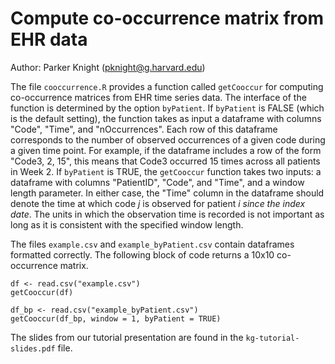 # Compute co-occurrence matrix from EHR data

Author: Parker Knight (pknight@g.harvard.edu)


The file `cooccurrence.R` provides a function called `getCooccur` for computing co-occurrence matrices from EHR time series data.
The interface of the function is determined by the option `byPatient`. If `byPatient` is FALSE (which is the default setting), the 
function takes as input a dataframe with columns "Code", "Time", and "nOccurrences". Each row of this dataframe corresponds to the number of
observed occurrences of a given code during a given time point. For example, if the dataframe includes a row of the form
"Code3, 2, 15", this means that Code3 occurred 15 times across all patients in Week 2.
If `byPatient` is TRUE, the `getCooccur` function takes two inputs: a dataframe with columns "PatientID", "Code", and "Time", and a window length parameter. 
In either case, the "Time" column in the dataframe should denote the time at which code $j$ is observed for patient $i$ *since the index date*. The units 
in which the observation time is recorded is not important as long as it is consistent with the specified window length.

The files `example.csv` and `example_byPatient.csv` contain dataframes formatted correctly. The following block of code returns a 10x10 co-occurrence matrix.

```
df <- read.csv("example.csv")
getCooccur(df)

df_bp <- read.csv("example_byPatient.csv")
getCooccur(df_bp, window = 1, byPatient = TRUE)
```

The slides from our tutorial presentation are found in the
`kg-tutorial-slides.pdf` file.
